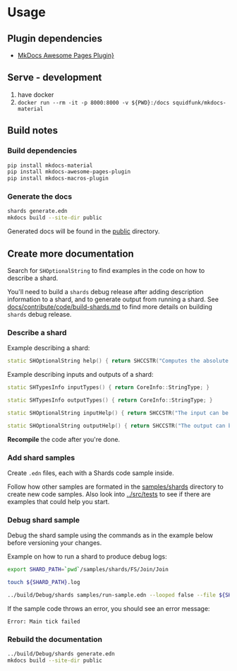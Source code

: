 # Usage

## Plugin dependencies

* [MkDocs Awesome Pages Plugin}](https://github.com/lukasgeiter/mkdocs-awesome-pages-plugin)

## Serve - development

1. have docker
2. `docker run --rm -it -p 8000:8000 -v ${PWD}:/docs squidfunk/mkdocs-material`

## Build notes

### Build dependencies

```bash
pip install mkdocs-material
pip install mkdocs-awesome-pages-plugin
pip install mkdocs-macros-plugin
```

### Generate the docs

```bash
shards generate.edn
mkdocs build --site-dir public
```
Generated docs will be found in the [public](public) directory.

## Create more documentation

Search for `SHOptionalString` to find examples in the code on how to describe a shard.

You'll need to build a `shards` debug release after adding description information to a shard, and to generate output from running a shard. See [docs/contribute/code/build-shards.md](docs/contribute/code/build-shards.md) to find more details on building `shards` debug release.

### Describe a shard

Example describing a shard:
```c++
static SHOptionalString help() { return SHCCSTR("Computes the absolute value of a big integer."); }
```

Example describing inputs and outputs of a shard:
```c++
static SHTypesInfo inputTypes() { return CoreInfo::StringType; }

static SHTypesInfo outputTypes() { return CoreInfo::StringType; }

static SHOptionalString inputHelp() { return SHCCSTR("The input can be of any type."); }

static SHOptionalString outputHelp() { return SHCCSTR("The output can be of any type."); }
```

**Recompile** the code after you're done.

### Add shard samples

Create `.edn` files, each with a Shards code sample inside.

Follow how other samples are formated in the [samples/shards](samples/shards) directory to create new code samples. Also look into [../src/tests](../src/tests) to see if there are examples that could help you start.

### Debug shard sample

Debug the shard sample using the commands as in the example below before versioning your changes.

Example on how to run a shard to produce debug logs:
```bash
export SHARD_PATH=`pwd`/samples/shards/FS/Join/Join

touch ${SHARD_PATH}.log

../build/Debug/shards samples/run-sample.edn --looped false --file ${SHARD_PATH}.edn  > >(tee "${SHARD_PATH}.log");
```

If the sample code throws an error, you should see an error message:
```
Error: Main tick failed
```

### Rebuild the documentation
```bash
../build/Debug/shards generate.edn
mkdocs build --site-dir public
```
